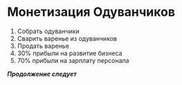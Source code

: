 # Монетизация Одуванчиков
1. Собрать одуванчики
2. Сварить варенье из одуванчиков
3. Продать варенье
4. 30% прибыли на развитие бизнеса
5. 70% прибыли на зарплату персонала

 ***Продолжение следует***

